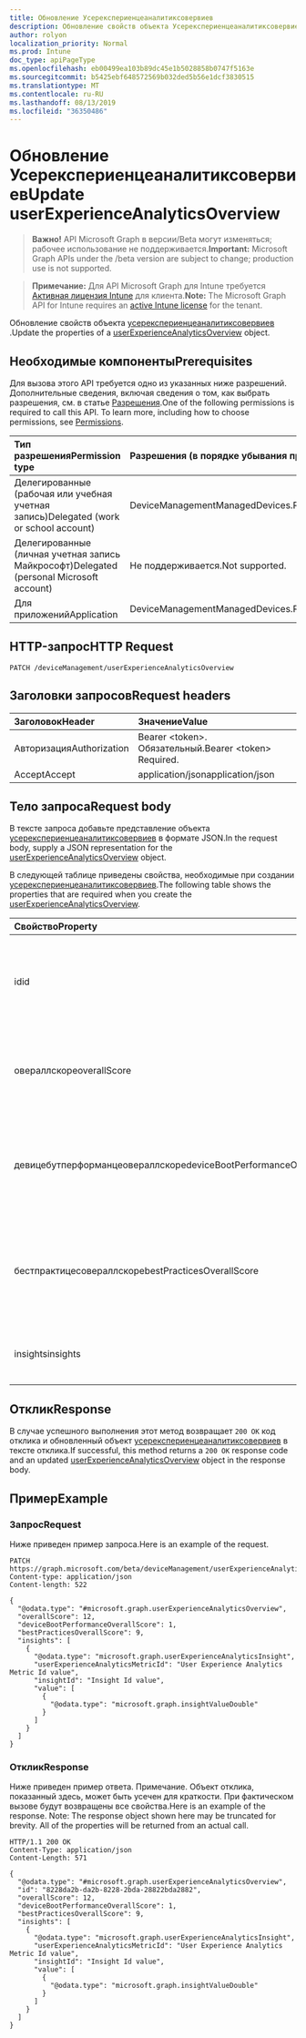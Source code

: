 ```yaml
---
title: Обновление Усерекспериенцеаналитиксовервиев
description: Обновление свойств объекта Усерекспериенцеаналитиксовервиев.
author: rolyon
localization_priority: Normal
ms.prod: Intune
doc_type: apiPageType
ms.openlocfilehash: eb00499ea103b89dc45e1b5028858b0747f5163e
ms.sourcegitcommit: b5425ebf648572569b032ded5b56e1dcf3830515
ms.translationtype: MT
ms.contentlocale: ru-RU
ms.lasthandoff: 08/13/2019
ms.locfileid: "36350486"
---
```

# <a name="update-userexperienceanalyticsoverview"></a><span data-ttu-id="69f4e-103">Обновление Усерекспериенцеаналитиксовервиев</span><span class="sxs-lookup"><span data-stu-id="69f4e-103">Update userExperienceAnalyticsOverview</span></span>

> <span data-ttu-id="69f4e-104">**Важно!** API Microsoft Graph в версии/Beta могут изменяться; рабочее использование не поддерживается.</span><span class="sxs-lookup"><span data-stu-id="69f4e-104">**Important:** Microsoft Graph APIs under the /beta version are subject to change; production use is not supported.</span></span>

> <span data-ttu-id="69f4e-105">**Примечание:** Для API Microsoft Graph для Intune требуется [Активная лицензия Intune](https://go.microsoft.com/fwlink/?linkid=839381) для клиента.</span><span class="sxs-lookup"><span data-stu-id="69f4e-105">**Note:** The Microsoft Graph API for Intune requires an [active Intune license](https://go.microsoft.com/fwlink/?linkid=839381) for the tenant.</span></span>

<span data-ttu-id="69f4e-106">Обновление свойств объекта [усерекспериенцеаналитиксовервиев](../resources/intune-devices-userexperienceanalyticsoverview.md) .</span><span class="sxs-lookup"><span data-stu-id="69f4e-106">Update the properties of a [userExperienceAnalyticsOverview](../resources/intune-devices-userexperienceanalyticsoverview.md) object.</span></span>

## <a name="prerequisites"></a><span data-ttu-id="69f4e-107">Необходимые компоненты</span><span class="sxs-lookup"><span data-stu-id="69f4e-107">Prerequisites</span></span>
<span data-ttu-id="69f4e-p101">Для вызова этого API требуется одно из указанных ниже разрешений. Дополнительные сведения, включая сведения о том, как выбрать разрешения, см. в статье [Разрешения](/graph/permissions-reference).</span><span class="sxs-lookup"><span data-stu-id="69f4e-p101">One of the following permissions is required to call this API. To learn more, including how to choose permissions, see [Permissions](/graph/permissions-reference).</span></span>

|<span data-ttu-id="69f4e-110">Тип разрешения</span><span class="sxs-lookup"><span data-stu-id="69f4e-110">Permission type</span></span>|<span data-ttu-id="69f4e-111">Разрешения (в порядке убывания привилегий)</span><span class="sxs-lookup"><span data-stu-id="69f4e-111">Permissions (from most to least privileged)</span></span>|
|:---|:---|
|<span data-ttu-id="69f4e-112">Делегированные (рабочая или учебная учетная запись)</span><span class="sxs-lookup"><span data-stu-id="69f4e-112">Delegated (work or school account)</span></span>|<span data-ttu-id="69f4e-113">DeviceManagementManagedDevices.ReadWrite.All</span><span class="sxs-lookup"><span data-stu-id="69f4e-113">DeviceManagementManagedDevices.ReadWrite.All</span></span>|
|<span data-ttu-id="69f4e-114">Делегированные (личная учетная запись Майкрософт)</span><span class="sxs-lookup"><span data-stu-id="69f4e-114">Delegated (personal Microsoft account)</span></span>|<span data-ttu-id="69f4e-115">Не поддерживается.</span><span class="sxs-lookup"><span data-stu-id="69f4e-115">Not supported.</span></span>|
|<span data-ttu-id="69f4e-116">Для приложений</span><span class="sxs-lookup"><span data-stu-id="69f4e-116">Application</span></span>|<span data-ttu-id="69f4e-117">DeviceManagementManagedDevices.ReadWrite.All</span><span class="sxs-lookup"><span data-stu-id="69f4e-117">DeviceManagementManagedDevices.ReadWrite.All</span></span>|

## <a name="http-request"></a><span data-ttu-id="69f4e-118">HTTP-запрос</span><span class="sxs-lookup"><span data-stu-id="69f4e-118">HTTP Request</span></span>
<!-- {
  "blockType": "ignored"
}
-->
``` http
PATCH /deviceManagement/userExperienceAnalyticsOverview
```

## <a name="request-headers"></a><span data-ttu-id="69f4e-119">Заголовки запросов</span><span class="sxs-lookup"><span data-stu-id="69f4e-119">Request headers</span></span>
|<span data-ttu-id="69f4e-120">Заголовок</span><span class="sxs-lookup"><span data-stu-id="69f4e-120">Header</span></span>|<span data-ttu-id="69f4e-121">Значение</span><span class="sxs-lookup"><span data-stu-id="69f4e-121">Value</span></span>|
|:---|:---|
|<span data-ttu-id="69f4e-122">Авторизация</span><span class="sxs-lookup"><span data-stu-id="69f4e-122">Authorization</span></span>|<span data-ttu-id="69f4e-123">Bearer &lt;token&gt;. Обязательный.</span><span class="sxs-lookup"><span data-stu-id="69f4e-123">Bearer &lt;token&gt; Required.</span></span>|
|<span data-ttu-id="69f4e-124">Accept</span><span class="sxs-lookup"><span data-stu-id="69f4e-124">Accept</span></span>|<span data-ttu-id="69f4e-125">application/json</span><span class="sxs-lookup"><span data-stu-id="69f4e-125">application/json</span></span>|

## <a name="request-body"></a><span data-ttu-id="69f4e-126">Тело запроса</span><span class="sxs-lookup"><span data-stu-id="69f4e-126">Request body</span></span>
<span data-ttu-id="69f4e-127">В тексте запроса добавьте представление объекта [усерекспериенцеаналитиксовервиев](../resources/intune-devices-userexperienceanalyticsoverview.md) в формате JSON.</span><span class="sxs-lookup"><span data-stu-id="69f4e-127">In the request body, supply a JSON representation for the [userExperienceAnalyticsOverview](../resources/intune-devices-userexperienceanalyticsoverview.md) object.</span></span>

<span data-ttu-id="69f4e-128">В следующей таблице приведены свойства, необходимые при создании [усерекспериенцеаналитиксовервиев](../resources/intune-devices-userexperienceanalyticsoverview.md).</span><span class="sxs-lookup"><span data-stu-id="69f4e-128">The following table shows the properties that are required when you create the [userExperienceAnalyticsOverview](../resources/intune-devices-userexperienceanalyticsoverview.md).</span></span>

|<span data-ttu-id="69f4e-129">Свойство</span><span class="sxs-lookup"><span data-stu-id="69f4e-129">Property</span></span>|<span data-ttu-id="69f4e-130">Тип</span><span class="sxs-lookup"><span data-stu-id="69f4e-130">Type</span></span>|<span data-ttu-id="69f4e-131">Описание</span><span class="sxs-lookup"><span data-stu-id="69f4e-131">Description</span></span>|
|:---|:---|:---|
|<span data-ttu-id="69f4e-132">id</span><span class="sxs-lookup"><span data-stu-id="69f4e-132">id</span></span>|<span data-ttu-id="69f4e-133">String</span><span class="sxs-lookup"><span data-stu-id="69f4e-133">String</span></span>|<span data-ttu-id="69f4e-134">Уникальный идентификатор для обзора аналитики взаимодействия с пользователем.</span><span class="sxs-lookup"><span data-stu-id="69f4e-134">The unique identifier of the user experience analytics overview.</span></span>|
|<span data-ttu-id="69f4e-135">овераллскоре</span><span class="sxs-lookup"><span data-stu-id="69f4e-135">overallScore</span></span>|<span data-ttu-id="69f4e-136">Int32</span><span class="sxs-lookup"><span data-stu-id="69f4e-136">Int32</span></span>|<span data-ttu-id="69f4e-137">Общий показатель аналитики взаимодействия с пользователем.</span><span class="sxs-lookup"><span data-stu-id="69f4e-137">The user experience analytics overall score.</span></span>|
|<span data-ttu-id="69f4e-138">девицебутперформанцеовераллскоре</span><span class="sxs-lookup"><span data-stu-id="69f4e-138">deviceBootPerformanceOverallScore</span></span>|<span data-ttu-id="69f4e-139">Int32</span><span class="sxs-lookup"><span data-stu-id="69f4e-139">Int32</span></span>|<span data-ttu-id="69f4e-140">Общая оценка производительности при загрузке устройства Analytics.</span><span class="sxs-lookup"><span data-stu-id="69f4e-140">The user experience analytics device boot performance overall score.</span></span>|
|<span data-ttu-id="69f4e-141">бестпрактицесовераллскоре</span><span class="sxs-lookup"><span data-stu-id="69f4e-141">bestPracticesOverallScore</span></span>|<span data-ttu-id="69f4e-142">Int32</span><span class="sxs-lookup"><span data-stu-id="69f4e-142">Int32</span></span>|<span data-ttu-id="69f4e-143">Общая оценка рекомендаций по анализу пользовательских интерфейсов.</span><span class="sxs-lookup"><span data-stu-id="69f4e-143">The user experience analytics best practices overall score.</span></span>|
|<span data-ttu-id="69f4e-144">insights</span><span class="sxs-lookup"><span data-stu-id="69f4e-144">insights</span></span>|<span data-ttu-id="69f4e-145">Коллекция [усерекспериенцеаналитиксинсигхт](../resources/intune-devices-userexperienceanalyticsinsight.md)</span><span class="sxs-lookup"><span data-stu-id="69f4e-145">[userExperienceAnalyticsInsight](../resources/intune-devices-userexperienceanalyticsinsight.md) collection</span></span>|<span data-ttu-id="69f4e-146">Аналитика взаимодействия с пользователем.</span><span class="sxs-lookup"><span data-stu-id="69f4e-146">The user experience analytics insights.</span></span>|



## <a name="response"></a><span data-ttu-id="69f4e-147">Отклик</span><span class="sxs-lookup"><span data-stu-id="69f4e-147">Response</span></span>
<span data-ttu-id="69f4e-148">В случае успешного выполнения этот метод возвращает `200 OK` код отклика и обновленный объект [усерекспериенцеаналитиксовервиев](../resources/intune-devices-userexperienceanalyticsoverview.md) в тексте отклика.</span><span class="sxs-lookup"><span data-stu-id="69f4e-148">If successful, this method returns a `200 OK` response code and an updated [userExperienceAnalyticsOverview](../resources/intune-devices-userexperienceanalyticsoverview.md) object in the response body.</span></span>

## <a name="example"></a><span data-ttu-id="69f4e-149">Пример</span><span class="sxs-lookup"><span data-stu-id="69f4e-149">Example</span></span>

### <a name="request"></a><span data-ttu-id="69f4e-150">Запрос</span><span class="sxs-lookup"><span data-stu-id="69f4e-150">Request</span></span>
<span data-ttu-id="69f4e-151">Ниже приведен пример запроса.</span><span class="sxs-lookup"><span data-stu-id="69f4e-151">Here is an example of the request.</span></span>
``` http
PATCH https://graph.microsoft.com/beta/deviceManagement/userExperienceAnalyticsOverview
Content-type: application/json
Content-length: 522

{
  "@odata.type": "#microsoft.graph.userExperienceAnalyticsOverview",
  "overallScore": 12,
  "deviceBootPerformanceOverallScore": 1,
  "bestPracticesOverallScore": 9,
  "insights": [
    {
      "@odata.type": "microsoft.graph.userExperienceAnalyticsInsight",
      "userExperienceAnalyticsMetricId": "User Experience Analytics Metric Id value",
      "insightId": "Insight Id value",
      "value": [
        {
          "@odata.type": "microsoft.graph.insightValueDouble"
        }
      ]
    }
  ]
}
```

### <a name="response"></a><span data-ttu-id="69f4e-152">Отклик</span><span class="sxs-lookup"><span data-stu-id="69f4e-152">Response</span></span>
<span data-ttu-id="69f4e-p102">Ниже приведен пример ответа. Примечание. Объект отклика, показанный здесь, может быть усечен для краткости. При фактическом вызове будут возвращены все свойства.</span><span class="sxs-lookup"><span data-stu-id="69f4e-p102">Here is an example of the response. Note: The response object shown here may be truncated for brevity. All of the properties will be returned from an actual call.</span></span>
``` http
HTTP/1.1 200 OK
Content-Type: application/json
Content-Length: 571

{
  "@odata.type": "#microsoft.graph.userExperienceAnalyticsOverview",
  "id": "8228da2b-da2b-8228-2bda-28822bda2882",
  "overallScore": 12,
  "deviceBootPerformanceOverallScore": 1,
  "bestPracticesOverallScore": 9,
  "insights": [
    {
      "@odata.type": "microsoft.graph.userExperienceAnalyticsInsight",
      "userExperienceAnalyticsMetricId": "User Experience Analytics Metric Id value",
      "insightId": "Insight Id value",
      "value": [
        {
          "@odata.type": "microsoft.graph.insightValueDouble"
        }
      ]
    }
  ]
}
```






